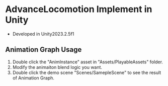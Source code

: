 # AdvanceLocomotion Implement in Unity
* Developed in Unity2023.2.5f1
## Animation Graph Usage
1. Double click the "AnimInstance" asset in "Assets/PlayableAssets" folder.
2. Modify the animaiton blend logic you want.
3. Double click the demo scene "Scenes/SamepleScene" to see the result of Animation Graph.
